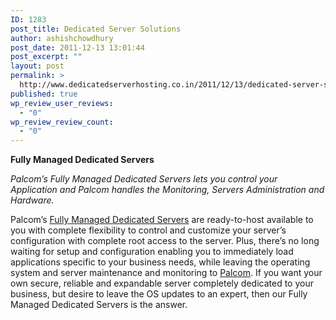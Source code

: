 ```yaml
---
ID: 1283
post_title: Dedicated Server Solutions
author: ashishchowdhury
post_date: 2011-12-13 13:01:44
post_excerpt: ""
layout: post
permalink: >
  http://www.dedicatedserverhosting.co.in/2011/12/13/dedicated-server-solutions/
published: true
wp_review_user_reviews:
  - "0"
wp_review_review_count:
  - "0"
---
```

<div>

<strong>Fully Managed Dedicated Servers</strong>

</div>
<em>Palcom’s Fully Managed Dedicated Servers lets you control your Application and Palcom handles the Monitoring, Servers Administration and Hardware.</em>

Palcom’s <a href="http://www.palcomonline.com/fully-managed-dedicated-servers.html">Fully Managed Dedicated Servers</a> are ready-to-host available to you with complete flexibility to control and customize your server’s configuration with complete root access to the server. Plus, there’s no long waiting for setup and configuration enabling you to immediately load applications specific to your business needs, while leaving the operating system and server maintenance and monitoring to <a href="http://www.palcomonline.com/">Palcom</a>. If you want your own secure, reliable and expandable server completely dedicated to your business, but desire to leave the OS updates to an expert, then our Fully Managed Dedicated Servers is the answer.
